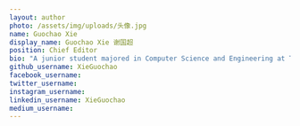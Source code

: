```yaml
---
layout: author
photo: /assets/img/uploads/头像.jpg
name: Guochao Xie
display_name: Guochao Xie 谢国超
position: Chief Editor
bio: "A junior student majored in Computer Science and Engineering at The Chinese University of Hong Kong, Shenzhen. Personal Homepage: <a href='https://xieguochao.com'>https://xieguochao.com</a>"
github_username: XieGuochao
facebook_username: 
twitter_username: 
instagram_username: 
linkedin_username: XieGuochao
medium_username: 
---
```


